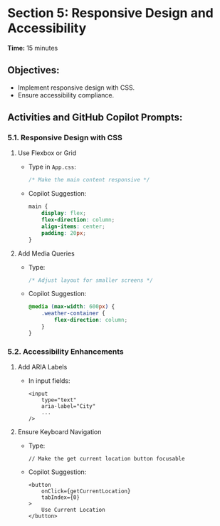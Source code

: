 # Section 5: Responsive Design and Accessibility

**Time:** 15 minutes


## Objectives:

*   Implement responsive design with CSS.
*   Ensure accessibility compliance.


## Activities and GitHub Copilot Prompts:


### 5.1. Responsive Design with CSS

1.  Use Flexbox or Grid
    *   Type in `App.css`:
        ```css
        /* Make the main content responsive */
        ```
    *   Copilot Suggestion:
        ```css
        main {
            display: flex;
            flex-direction: column;
            align-items: center;
            padding: 20px;
        }
        ```
        
2.  Add Media Queries
    
    *   Type:
        ```css
        /* Adjust layout for smaller screens */
        ```
    *   Copilot Suggestion:
        ```css
        @media (max-width: 600px) {
            .weather-container {
                flex-direction: column;
            }
        }
        ```


### 5.2. Accessibility Enhancements

1.  Add ARIA Labels
    *   In input fields:
        ```tsx
        <input
            type="text"
            aria-label="City"
            ...
        />
        ```

2.  Ensure Keyboard Navigation
    *   Type:
        ```tsx
        // Make the get current location button focusable
        ```
    *   Copilot Suggestion:
        ```tsx
        <button
            onClick={getCurrentLocation}
            tabIndex={0}
        >
            Use Current Location
        </button>
        ```
